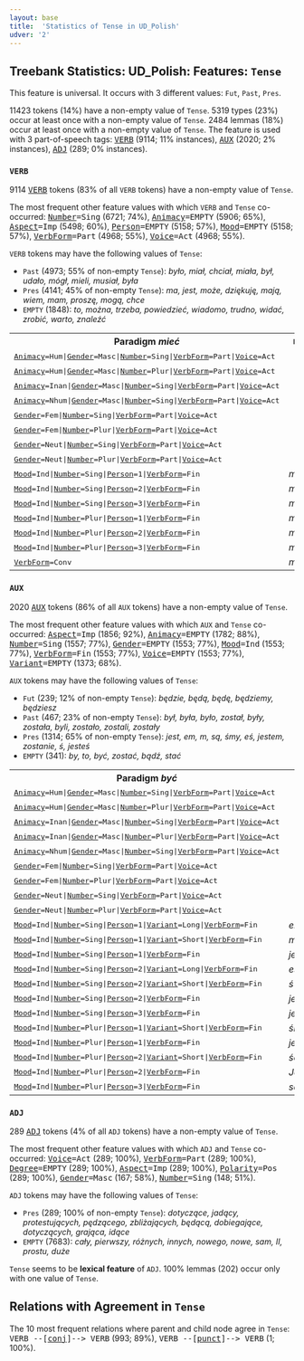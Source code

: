 ```yaml
---
layout: base
title:  'Statistics of Tense in UD_Polish'
udver: '2'
---
```


## Treebank Statistics: UD_Polish: Features: `Tense`

This feature is universal.
It occurs with 3 different values: `Fut`, `Past`, `Pres`.

11423 tokens (14%) have a non-empty value of `Tense`.
5319 types (23%) occur at least once with a non-empty value of `Tense`.
2484 lemmas (18%) occur at least once with a non-empty value of `Tense`.
The feature is used with 3 part-of-speech tags: <tt><a href="pl-pos-VERB.html">VERB</a></tt> (9114; 11% instances), <tt><a href="pl-pos-AUX.html">AUX</a></tt> (2020; 2% instances), <tt><a href="pl-pos-ADJ.html">ADJ</a></tt> (289; 0% instances).

### `VERB`

9114 <tt><a href="pl-pos-VERB.html">VERB</a></tt> tokens (83% of all `VERB` tokens) have a non-empty value of `Tense`.

The most frequent other feature values with which `VERB` and `Tense` co-occurred: <tt><a href="pl-feat-Number.html">Number</a></tt><tt>=Sing</tt> (6721; 74%), <tt><a href="pl-feat-Animacy.html">Animacy</a></tt><tt>=EMPTY</tt> (5906; 65%), <tt><a href="pl-feat-Aspect.html">Aspect</a></tt><tt>=Imp</tt> (5498; 60%), <tt><a href="pl-feat-Person.html">Person</a></tt><tt>=EMPTY</tt> (5158; 57%), <tt><a href="pl-feat-Mood.html">Mood</a></tt><tt>=EMPTY</tt> (5158; 57%), <tt><a href="pl-feat-VerbForm.html">VerbForm</a></tt><tt>=Part</tt> (4968; 55%), <tt><a href="pl-feat-Voice.html">Voice</a></tt><tt>=Act</tt> (4968; 55%).

`VERB` tokens may have the following values of `Tense`:

* `Past` (4973; 55% of non-empty `Tense`): <em>było, miał, chciał, miała, był, udało, mógł, mieli, musiał, była</em>
* `Pres` (4141; 45% of non-empty `Tense`): <em>ma, jest, może, dziękuję, mają, wiem, mam, proszę, mogą, chce</em>
* `EMPTY` (1848): <em>to, można, trzeba, powiedzieć, wiadomo, trudno, widać, zrobić, warto, znaleźć</em>

<table>
  <tr><th>Paradigm <i>mieć</i></th><th><tt>Pres</tt></th><th><tt>Past</tt></th></tr>
  <tr><td><tt><tt><a href="pl-feat-Animacy.html">Animacy</a></tt><tt>=Hum</tt>|<tt><a href="pl-feat-Gender.html">Gender</a></tt><tt>=Masc</tt>|<tt><a href="pl-feat-Number.html">Number</a></tt><tt>=Sing</tt>|<tt><a href="pl-feat-VerbForm.html">VerbForm</a></tt><tt>=Part</tt>|<tt><a href="pl-feat-Voice.html">Voice</a></tt><tt>=Act</tt></tt></td><td></td><td><em>miał</em></td></tr>
  <tr><td><tt><tt><a href="pl-feat-Animacy.html">Animacy</a></tt><tt>=Hum</tt>|<tt><a href="pl-feat-Gender.html">Gender</a></tt><tt>=Masc</tt>|<tt><a href="pl-feat-Number.html">Number</a></tt><tt>=Plur</tt>|<tt><a href="pl-feat-VerbForm.html">VerbForm</a></tt><tt>=Part</tt>|<tt><a href="pl-feat-Voice.html">Voice</a></tt><tt>=Act</tt></tt></td><td></td><td><em>mieli</em></td></tr>
  <tr><td><tt><tt><a href="pl-feat-Animacy.html">Animacy</a></tt><tt>=Inan</tt>|<tt><a href="pl-feat-Gender.html">Gender</a></tt><tt>=Masc</tt>|<tt><a href="pl-feat-Number.html">Number</a></tt><tt>=Sing</tt>|<tt><a href="pl-feat-VerbForm.html">VerbForm</a></tt><tt>=Part</tt>|<tt><a href="pl-feat-Voice.html">Voice</a></tt><tt>=Act</tt></tt></td><td></td><td><em>miał</em></td></tr>
  <tr><td><tt><tt><a href="pl-feat-Animacy.html">Animacy</a></tt><tt>=Nhum</tt>|<tt><a href="pl-feat-Gender.html">Gender</a></tt><tt>=Masc</tt>|<tt><a href="pl-feat-Number.html">Number</a></tt><tt>=Sing</tt>|<tt><a href="pl-feat-VerbForm.html">VerbForm</a></tt><tt>=Part</tt>|<tt><a href="pl-feat-Voice.html">Voice</a></tt><tt>=Act</tt></tt></td><td></td><td><em>miał</em></td></tr>
  <tr><td><tt><tt><a href="pl-feat-Gender.html">Gender</a></tt><tt>=Fem</tt>|<tt><a href="pl-feat-Number.html">Number</a></tt><tt>=Sing</tt>|<tt><a href="pl-feat-VerbForm.html">VerbForm</a></tt><tt>=Part</tt>|<tt><a href="pl-feat-Voice.html">Voice</a></tt><tt>=Act</tt></tt></td><td></td><td><em>miała</em></td></tr>
  <tr><td><tt><tt><a href="pl-feat-Gender.html">Gender</a></tt><tt>=Fem</tt>|<tt><a href="pl-feat-Number.html">Number</a></tt><tt>=Plur</tt>|<tt><a href="pl-feat-VerbForm.html">VerbForm</a></tt><tt>=Part</tt>|<tt><a href="pl-feat-Voice.html">Voice</a></tt><tt>=Act</tt></tt></td><td></td><td><em>miały</em></td></tr>
  <tr><td><tt><tt><a href="pl-feat-Gender.html">Gender</a></tt><tt>=Neut</tt>|<tt><a href="pl-feat-Number.html">Number</a></tt><tt>=Sing</tt>|<tt><a href="pl-feat-VerbForm.html">VerbForm</a></tt><tt>=Part</tt>|<tt><a href="pl-feat-Voice.html">Voice</a></tt><tt>=Act</tt></tt></td><td></td><td><em>miało</em></td></tr>
  <tr><td><tt><tt><a href="pl-feat-Gender.html">Gender</a></tt><tt>=Neut</tt>|<tt><a href="pl-feat-Number.html">Number</a></tt><tt>=Plur</tt>|<tt><a href="pl-feat-VerbForm.html">VerbForm</a></tt><tt>=Part</tt>|<tt><a href="pl-feat-Voice.html">Voice</a></tt><tt>=Act</tt></tt></td><td></td><td><em>miały</em></td></tr>
  <tr><td><tt><tt><a href="pl-feat-Mood.html">Mood</a></tt><tt>=Ind</tt>|<tt><a href="pl-feat-Number.html">Number</a></tt><tt>=Sing</tt>|<tt><a href="pl-feat-Person.html">Person</a></tt><tt>=1</tt>|<tt><a href="pl-feat-VerbForm.html">VerbForm</a></tt><tt>=Fin</tt></tt></td><td><em>mam</em></td><td></td></tr>
  <tr><td><tt><tt><a href="pl-feat-Mood.html">Mood</a></tt><tt>=Ind</tt>|<tt><a href="pl-feat-Number.html">Number</a></tt><tt>=Sing</tt>|<tt><a href="pl-feat-Person.html">Person</a></tt><tt>=2</tt>|<tt><a href="pl-feat-VerbForm.html">VerbForm</a></tt><tt>=Fin</tt></tt></td><td><em>masz</em></td><td></td></tr>
  <tr><td><tt><tt><a href="pl-feat-Mood.html">Mood</a></tt><tt>=Ind</tt>|<tt><a href="pl-feat-Number.html">Number</a></tt><tt>=Sing</tt>|<tt><a href="pl-feat-Person.html">Person</a></tt><tt>=3</tt>|<tt><a href="pl-feat-VerbForm.html">VerbForm</a></tt><tt>=Fin</tt></tt></td><td><em>ma</em></td><td></td></tr>
  <tr><td><tt><tt><a href="pl-feat-Mood.html">Mood</a></tt><tt>=Ind</tt>|<tt><a href="pl-feat-Number.html">Number</a></tt><tt>=Plur</tt>|<tt><a href="pl-feat-Person.html">Person</a></tt><tt>=1</tt>|<tt><a href="pl-feat-VerbForm.html">VerbForm</a></tt><tt>=Fin</tt></tt></td><td><em>mamy</em></td><td></td></tr>
  <tr><td><tt><tt><a href="pl-feat-Mood.html">Mood</a></tt><tt>=Ind</tt>|<tt><a href="pl-feat-Number.html">Number</a></tt><tt>=Plur</tt>|<tt><a href="pl-feat-Person.html">Person</a></tt><tt>=2</tt>|<tt><a href="pl-feat-VerbForm.html">VerbForm</a></tt><tt>=Fin</tt></tt></td><td><em>macie</em></td><td></td></tr>
  <tr><td><tt><tt><a href="pl-feat-Mood.html">Mood</a></tt><tt>=Ind</tt>|<tt><a href="pl-feat-Number.html">Number</a></tt><tt>=Plur</tt>|<tt><a href="pl-feat-Person.html">Person</a></tt><tt>=3</tt>|<tt><a href="pl-feat-VerbForm.html">VerbForm</a></tt><tt>=Fin</tt></tt></td><td><em>mają</em></td><td></td></tr>
  <tr><td><tt><tt><a href="pl-feat-VerbForm.html">VerbForm</a></tt><tt>=Conv</tt></tt></td><td><em>mając</em></td><td></td></tr>
</table>

### `AUX`

2020 <tt><a href="pl-pos-AUX.html">AUX</a></tt> tokens (86% of all `AUX` tokens) have a non-empty value of `Tense`.

The most frequent other feature values with which `AUX` and `Tense` co-occurred: <tt><a href="pl-feat-Aspect.html">Aspect</a></tt><tt>=Imp</tt> (1856; 92%), <tt><a href="pl-feat-Animacy.html">Animacy</a></tt><tt>=EMPTY</tt> (1782; 88%), <tt><a href="pl-feat-Number.html">Number</a></tt><tt>=Sing</tt> (1557; 77%), <tt><a href="pl-feat-Gender.html">Gender</a></tt><tt>=EMPTY</tt> (1553; 77%), <tt><a href="pl-feat-Mood.html">Mood</a></tt><tt>=Ind</tt> (1553; 77%), <tt><a href="pl-feat-VerbForm.html">VerbForm</a></tt><tt>=Fin</tt> (1553; 77%), <tt><a href="pl-feat-Voice.html">Voice</a></tt><tt>=EMPTY</tt> (1553; 77%), <tt><a href="pl-feat-Variant.html">Variant</a></tt><tt>=EMPTY</tt> (1373; 68%).

`AUX` tokens may have the following values of `Tense`:

* `Fut` (239; 12% of non-empty `Tense`): <em>będzie, będą, będę, będziemy, będziesz</em>
* `Past` (467; 23% of non-empty `Tense`): <em>był, była, było, został, były, została, byli, zostało, zostali, zostały</em>
* `Pres` (1314; 65% of non-empty `Tense`): <em>jest, em, m, są, śmy, eś, jestem, zostanie, ś, jesteś</em>
* `EMPTY` (341): <em>by, to, być, zostać, bądź, stać</em>

<table>
  <tr><th>Paradigm <i>być</i></th><th><tt>Pres</tt></th><th><tt>Fut</tt></th><th><tt>Past</tt></th></tr>
  <tr><td><tt><tt><a href="pl-feat-Animacy.html">Animacy</a></tt><tt>=Hum</tt>|<tt><a href="pl-feat-Gender.html">Gender</a></tt><tt>=Masc</tt>|<tt><a href="pl-feat-Number.html">Number</a></tt><tt>=Sing</tt>|<tt><a href="pl-feat-VerbForm.html">VerbForm</a></tt><tt>=Part</tt>|<tt><a href="pl-feat-Voice.html">Voice</a></tt><tt>=Act</tt></tt></td><td></td><td></td><td><em>był</em></td></tr>
  <tr><td><tt><tt><a href="pl-feat-Animacy.html">Animacy</a></tt><tt>=Hum</tt>|<tt><a href="pl-feat-Gender.html">Gender</a></tt><tt>=Masc</tt>|<tt><a href="pl-feat-Number.html">Number</a></tt><tt>=Plur</tt>|<tt><a href="pl-feat-VerbForm.html">VerbForm</a></tt><tt>=Part</tt>|<tt><a href="pl-feat-Voice.html">Voice</a></tt><tt>=Act</tt></tt></td><td></td><td></td><td><em>byli</em></td></tr>
  <tr><td><tt><tt><a href="pl-feat-Animacy.html">Animacy</a></tt><tt>=Inan</tt>|<tt><a href="pl-feat-Gender.html">Gender</a></tt><tt>=Masc</tt>|<tt><a href="pl-feat-Number.html">Number</a></tt><tt>=Sing</tt>|<tt><a href="pl-feat-VerbForm.html">VerbForm</a></tt><tt>=Part</tt>|<tt><a href="pl-feat-Voice.html">Voice</a></tt><tt>=Act</tt></tt></td><td></td><td></td><td><em>był</em></td></tr>
  <tr><td><tt><tt><a href="pl-feat-Animacy.html">Animacy</a></tt><tt>=Inan</tt>|<tt><a href="pl-feat-Gender.html">Gender</a></tt><tt>=Masc</tt>|<tt><a href="pl-feat-Number.html">Number</a></tt><tt>=Plur</tt>|<tt><a href="pl-feat-VerbForm.html">VerbForm</a></tt><tt>=Part</tt>|<tt><a href="pl-feat-Voice.html">Voice</a></tt><tt>=Act</tt></tt></td><td></td><td></td><td><em>były</em></td></tr>
  <tr><td><tt><tt><a href="pl-feat-Animacy.html">Animacy</a></tt><tt>=Nhum</tt>|<tt><a href="pl-feat-Gender.html">Gender</a></tt><tt>=Masc</tt>|<tt><a href="pl-feat-Number.html">Number</a></tt><tt>=Sing</tt>|<tt><a href="pl-feat-VerbForm.html">VerbForm</a></tt><tt>=Part</tt>|<tt><a href="pl-feat-Voice.html">Voice</a></tt><tt>=Act</tt></tt></td><td></td><td></td><td><em>był</em></td></tr>
  <tr><td><tt><tt><a href="pl-feat-Gender.html">Gender</a></tt><tt>=Fem</tt>|<tt><a href="pl-feat-Number.html">Number</a></tt><tt>=Sing</tt>|<tt><a href="pl-feat-VerbForm.html">VerbForm</a></tt><tt>=Part</tt>|<tt><a href="pl-feat-Voice.html">Voice</a></tt><tt>=Act</tt></tt></td><td></td><td></td><td><em>była</em></td></tr>
  <tr><td><tt><tt><a href="pl-feat-Gender.html">Gender</a></tt><tt>=Fem</tt>|<tt><a href="pl-feat-Number.html">Number</a></tt><tt>=Plur</tt>|<tt><a href="pl-feat-VerbForm.html">VerbForm</a></tt><tt>=Part</tt>|<tt><a href="pl-feat-Voice.html">Voice</a></tt><tt>=Act</tt></tt></td><td></td><td></td><td><em>były</em></td></tr>
  <tr><td><tt><tt><a href="pl-feat-Gender.html">Gender</a></tt><tt>=Neut</tt>|<tt><a href="pl-feat-Number.html">Number</a></tt><tt>=Sing</tt>|<tt><a href="pl-feat-VerbForm.html">VerbForm</a></tt><tt>=Part</tt>|<tt><a href="pl-feat-Voice.html">Voice</a></tt><tt>=Act</tt></tt></td><td></td><td></td><td><em>było</em></td></tr>
  <tr><td><tt><tt><a href="pl-feat-Gender.html">Gender</a></tt><tt>=Neut</tt>|<tt><a href="pl-feat-Number.html">Number</a></tt><tt>=Plur</tt>|<tt><a href="pl-feat-VerbForm.html">VerbForm</a></tt><tt>=Part</tt>|<tt><a href="pl-feat-Voice.html">Voice</a></tt><tt>=Act</tt></tt></td><td></td><td></td><td><em>były</em></td></tr>
  <tr><td><tt><tt><a href="pl-feat-Mood.html">Mood</a></tt><tt>=Ind</tt>|<tt><a href="pl-feat-Number.html">Number</a></tt><tt>=Sing</tt>|<tt><a href="pl-feat-Person.html">Person</a></tt><tt>=1</tt>|<tt><a href="pl-feat-Variant.html">Variant</a></tt><tt>=Long</tt>|<tt><a href="pl-feat-VerbForm.html">VerbForm</a></tt><tt>=Fin</tt></tt></td><td><em>em</em></td><td></td><td></td></tr>
  <tr><td><tt><tt><a href="pl-feat-Mood.html">Mood</a></tt><tt>=Ind</tt>|<tt><a href="pl-feat-Number.html">Number</a></tt><tt>=Sing</tt>|<tt><a href="pl-feat-Person.html">Person</a></tt><tt>=1</tt>|<tt><a href="pl-feat-Variant.html">Variant</a></tt><tt>=Short</tt>|<tt><a href="pl-feat-VerbForm.html">VerbForm</a></tt><tt>=Fin</tt></tt></td><td><em>m</em></td><td></td><td></td></tr>
  <tr><td><tt><tt><a href="pl-feat-Mood.html">Mood</a></tt><tt>=Ind</tt>|<tt><a href="pl-feat-Number.html">Number</a></tt><tt>=Sing</tt>|<tt><a href="pl-feat-Person.html">Person</a></tt><tt>=1</tt>|<tt><a href="pl-feat-VerbForm.html">VerbForm</a></tt><tt>=Fin</tt></tt></td><td><em>jestem</em></td><td><em>będę</em></td><td></td></tr>
  <tr><td><tt><tt><a href="pl-feat-Mood.html">Mood</a></tt><tt>=Ind</tt>|<tt><a href="pl-feat-Number.html">Number</a></tt><tt>=Sing</tt>|<tt><a href="pl-feat-Person.html">Person</a></tt><tt>=2</tt>|<tt><a href="pl-feat-Variant.html">Variant</a></tt><tt>=Long</tt>|<tt><a href="pl-feat-VerbForm.html">VerbForm</a></tt><tt>=Fin</tt></tt></td><td><em>eś</em></td><td></td><td></td></tr>
  <tr><td><tt><tt><a href="pl-feat-Mood.html">Mood</a></tt><tt>=Ind</tt>|<tt><a href="pl-feat-Number.html">Number</a></tt><tt>=Sing</tt>|<tt><a href="pl-feat-Person.html">Person</a></tt><tt>=2</tt>|<tt><a href="pl-feat-Variant.html">Variant</a></tt><tt>=Short</tt>|<tt><a href="pl-feat-VerbForm.html">VerbForm</a></tt><tt>=Fin</tt></tt></td><td><em>ś</em></td><td></td><td></td></tr>
  <tr><td><tt><tt><a href="pl-feat-Mood.html">Mood</a></tt><tt>=Ind</tt>|<tt><a href="pl-feat-Number.html">Number</a></tt><tt>=Sing</tt>|<tt><a href="pl-feat-Person.html">Person</a></tt><tt>=2</tt>|<tt><a href="pl-feat-VerbForm.html">VerbForm</a></tt><tt>=Fin</tt></tt></td><td><em>jesteś</em></td><td><em>będziesz</em></td><td></td></tr>
  <tr><td><tt><tt><a href="pl-feat-Mood.html">Mood</a></tt><tt>=Ind</tt>|<tt><a href="pl-feat-Number.html">Number</a></tt><tt>=Sing</tt>|<tt><a href="pl-feat-Person.html">Person</a></tt><tt>=3</tt>|<tt><a href="pl-feat-VerbForm.html">VerbForm</a></tt><tt>=Fin</tt></tt></td><td><em>jest</em></td><td><em>będzie</em></td><td></td></tr>
  <tr><td><tt><tt><a href="pl-feat-Mood.html">Mood</a></tt><tt>=Ind</tt>|<tt><a href="pl-feat-Number.html">Number</a></tt><tt>=Plur</tt>|<tt><a href="pl-feat-Person.html">Person</a></tt><tt>=1</tt>|<tt><a href="pl-feat-Variant.html">Variant</a></tt><tt>=Short</tt>|<tt><a href="pl-feat-VerbForm.html">VerbForm</a></tt><tt>=Fin</tt></tt></td><td><em>śmy</em></td><td></td><td></td></tr>
  <tr><td><tt><tt><a href="pl-feat-Mood.html">Mood</a></tt><tt>=Ind</tt>|<tt><a href="pl-feat-Number.html">Number</a></tt><tt>=Plur</tt>|<tt><a href="pl-feat-Person.html">Person</a></tt><tt>=1</tt>|<tt><a href="pl-feat-VerbForm.html">VerbForm</a></tt><tt>=Fin</tt></tt></td><td><em>jesteśmy</em></td><td><em>będziemy</em></td><td></td></tr>
  <tr><td><tt><tt><a href="pl-feat-Mood.html">Mood</a></tt><tt>=Ind</tt>|<tt><a href="pl-feat-Number.html">Number</a></tt><tt>=Plur</tt>|<tt><a href="pl-feat-Person.html">Person</a></tt><tt>=2</tt>|<tt><a href="pl-feat-Variant.html">Variant</a></tt><tt>=Short</tt>|<tt><a href="pl-feat-VerbForm.html">VerbForm</a></tt><tt>=Fin</tt></tt></td><td><em>ście</em></td><td></td><td></td></tr>
  <tr><td><tt><tt><a href="pl-feat-Mood.html">Mood</a></tt><tt>=Ind</tt>|<tt><a href="pl-feat-Number.html">Number</a></tt><tt>=Plur</tt>|<tt><a href="pl-feat-Person.html">Person</a></tt><tt>=2</tt>|<tt><a href="pl-feat-VerbForm.html">VerbForm</a></tt><tt>=Fin</tt></tt></td><td><em>Jesteście</em></td><td></td><td></td></tr>
  <tr><td><tt><tt><a href="pl-feat-Mood.html">Mood</a></tt><tt>=Ind</tt>|<tt><a href="pl-feat-Number.html">Number</a></tt><tt>=Plur</tt>|<tt><a href="pl-feat-Person.html">Person</a></tt><tt>=3</tt>|<tt><a href="pl-feat-VerbForm.html">VerbForm</a></tt><tt>=Fin</tt></tt></td><td><em>są</em></td><td><em>będą</em></td><td></td></tr>
</table>

### `ADJ`

289 <tt><a href="pl-pos-ADJ.html">ADJ</a></tt> tokens (4% of all `ADJ` tokens) have a non-empty value of `Tense`.

The most frequent other feature values with which `ADJ` and `Tense` co-occurred: <tt><a href="pl-feat-Voice.html">Voice</a></tt><tt>=Act</tt> (289; 100%), <tt><a href="pl-feat-VerbForm.html">VerbForm</a></tt><tt>=Part</tt> (289; 100%), <tt><a href="pl-feat-Degree.html">Degree</a></tt><tt>=EMPTY</tt> (289; 100%), <tt><a href="pl-feat-Aspect.html">Aspect</a></tt><tt>=Imp</tt> (289; 100%), <tt><a href="pl-feat-Polarity.html">Polarity</a></tt><tt>=Pos</tt> (289; 100%), <tt><a href="pl-feat-Gender.html">Gender</a></tt><tt>=Masc</tt> (167; 58%), <tt><a href="pl-feat-Number.html">Number</a></tt><tt>=Sing</tt> (148; 51%).

`ADJ` tokens may have the following values of `Tense`:

* `Pres` (289; 100% of non-empty `Tense`): <em>dotyczące, jadący, protestujących, pędzącego, zbliżających, będącą, dobiegające, dotyczących, grająca, idące</em>
* `EMPTY` (7683): <em>cały, pierwszy, różnych, innych, nowego, nowe, sam, II, prostu, duże</em>

`Tense` seems to be **lexical feature** of `ADJ`. 100% lemmas (202) occur only with one value of `Tense`.

## Relations with Agreement in `Tense`

The 10 most frequent relations where parent and child node agree in `Tense`:
<tt>VERB --[<tt><a href="pl-dep-conj.html">conj</a></tt>]--> VERB</tt> (993; 89%),
<tt>VERB --[<tt><a href="pl-dep-punct.html">punct</a></tt>]--> VERB</tt> (1; 100%).

